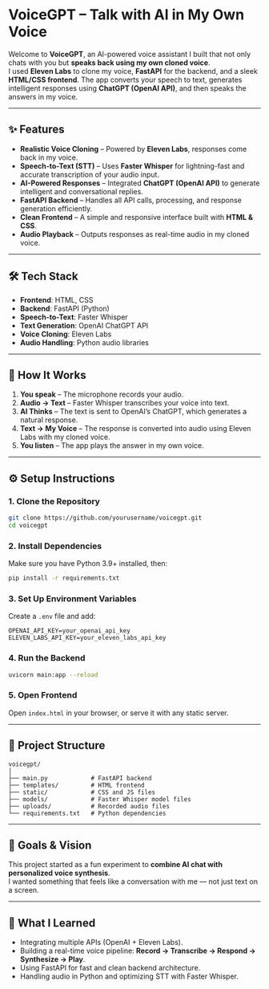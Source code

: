 # VoiceGPT – Talk with AI in My Own Voice

Welcome to **VoiceGPT**, an AI-powered voice assistant I built that not only chats with you but **speaks back using my own cloned voice**.  
I used **Eleven Labs** to clone my voice, **FastAPI** for the backend, and a sleek **HTML/CSS frontend**. The app converts your speech to text, generates intelligent responses using **ChatGPT (OpenAI API)**, and then speaks the answers in my voice.

---

## ✨ Features
- **Realistic Voice Cloning** – Powered by **Eleven Labs**, responses come back in my voice.
- **Speech-to-Text (STT)** – Uses **Faster Whisper** for lightning-fast and accurate transcription of your audio input.
- **AI-Powered Responses** – Integrated **ChatGPT (OpenAI API)** to generate intelligent and conversational replies.
- **FastAPI Backend** – Handles all API calls, processing, and response generation efficiently.
- **Clean Frontend** – A simple and responsive interface built with **HTML & CSS**.
- **Audio Playback** – Outputs responses as real-time audio in my cloned voice.

---

## 🛠️ Tech Stack
- **Frontend**: HTML, CSS
- **Backend**: FastAPI (Python)
- **Speech-to-Text**: Faster Whisper
- **Text Generation**: OpenAI ChatGPT API
- **Voice Cloning**: Eleven Labs
- **Audio Handling**: Python audio libraries

---

## 🚀 How It Works
1. **You speak** – The microphone records your audio.
2. **Audio → Text** – Faster Whisper transcribes your voice into text.
3. **AI Thinks** – The text is sent to OpenAI’s ChatGPT, which generates a natural response.
4. **Text → My Voice** – The response is converted into audio using Eleven Labs with my cloned voice.
5. **You listen** – The app plays the answer in my own voice.

---

## ⚙️ Setup Instructions
### 1. Clone the Repository
```bash
git clone https://github.com/yourusername/voicegpt.git
cd voicegpt
```


### 2. Install Dependencies
Make sure you have Python 3.9+ installed, then:
```bash
pip install -r requirements.txt
```

### 3. Set Up Environment Variables
Create a `.env` file and add:
```
OPENAI_API_KEY=your_openai_api_key
ELEVEN_LABS_API_KEY=your_eleven_labs_api_key
```

### 4. Run the Backend
```bash
uvicorn main:app --reload
```

### 5. Open Frontend
Open `index.html` in your browser, or serve it with any static server.

---

## 📂 Project Structure
```
voicegpt/
│
├── main.py            # FastAPI backend
├── templates/         # HTML frontend
├── static/            # CSS and JS files
├── models/            # Faster Whisper model files
├── uploads/           # Recorded audio files
└── requirements.txt   # Python dependencies
```

---

## 🎯 Goals & Vision
This project started as a fun experiment to **combine AI chat with personalized voice synthesis**.  
I wanted something that feels like a conversation with me — not just text on a screen.

---

## 🧠 What I Learned
- Integrating multiple APIs (OpenAI + Eleven Labs).
- Building a real-time voice pipeline: **Record → Transcribe → Respond → Synthesize → Play**.
- Using FastAPI for fast and clean backend architecture.
- Handling audio in Python and optimizing STT with Faster Whisper.

